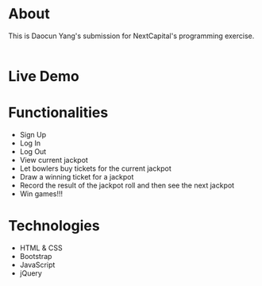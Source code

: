 # About

This is Daocun Yang's submission for NextCapital's programming exercise. <br /><br />

# Live Demo

# Functionalities
<ul>
<li>Sign Up</li>
<li>Log In</li>
<li>Log Out</li>
<li>View current jackpot</li>
<li>Let bowlers buy tickets for the current jackpot</li>
<li>Draw a winning ticket for a jackpot</li>
<li>Record the result of the jackpot roll and then see the next jackpot</li><li>Win games!!!</li>
</ul>

# Technologies
<ul>
<li>HTML & CSS</li>
<li>Bootstrap</li>
<li>JavaScript</li>
<li>jQuery</li>
</ul>

